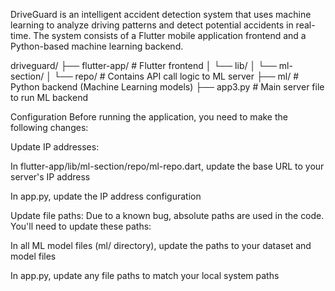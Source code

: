 DriveGuard is an intelligent accident detection system that uses machine learning to analyze driving patterns and detect potential accidents in real-time. The system consists of a Flutter mobile application frontend and a Python-based machine learning backend.

driveguard/
├── flutter-app/            # Flutter frontend
│   └── lib/
│       └── ml-section/
│           └── repo/       # Contains API call logic to ML server
├── ml/                     # Python backend (Machine Learning models)
├── app3.py                 # Main server file to run ML backend

Configuration
Before running the application, you need to make the following changes:

Update IP addresses:

In flutter-app/lib/ml-section/repo/ml-repo.dart, update the base URL to your server's IP address

In app.py, update the IP address configuration

Update file paths:
Due to a known bug, absolute paths are used in the code. You'll need to update these paths:

In all ML model files (ml/ directory), update the paths to your dataset and model files

In app.py, update any file paths to match your local system paths



